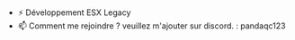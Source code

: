 - ⚡ Développement ESX Legacy 
- 📫 Comment me rejoindre ? veuillez m'ajouter sur discord. : pandaqc123
